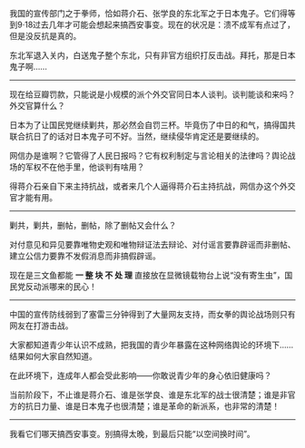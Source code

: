 我国的宣传部门之于拳师，恰如蒋介石、张学良的东北军之于日本鬼子。它们得等到9·18过去几年才可能会想起来搞西安事变。现在的状况是：溃不成军有点过了，但是没反抗是真的。

东北军退入关内，白送鬼子整个东北，只有非官方组织打反击战。拜托，那是日本鬼子啊……

---

现在给豆瓣罚款，只能说是小规模的派个外交官同日本人谈判。谈判能谈和来吗？外交官算什么？

日本为了让国民党继续剿共，那必然会自罚三杯。毕竟伤了中日的和气，搞得国共联合抗日了的话对日本鬼子可不好。当然，继续侵华肯定还是要继续的。

网信办是谁啊？它管得了人民日报吗？它有权利制定与言论相关的法律吗？舆论战场的军权不在他手里，他谈判有啥用？

得蒋介石亲自下来主持抗战，或者来几个人逼得蒋介石主持抗战，网信办这个外交官才能有用。

---

剿共，剿共，删帖，删帖，除了删帖又会什么？

对付意见和异见要靠唯物史观和唯物辩证法去辩论、对付谣言要靠辟谣而非删帖、建立公信力要靠不发假消息而非搞假辟谣。

现在是三文鱼都能 **一 整 块 不 处 理** 直接放在显微镜载物台上说“没有寄生虫”，国民党反动派哪来的民心！

---

中国的宣传防线弱到了塞雷三分钟得到了大量网友支持，而女拳的舆论战场则只有网友在打游击战。

大家都知道青少年认识不成熟，把我国的青少年暴露在这种网络舆论的环境下……结果如何大家自然知道。

在此环境下，连成年人都会受此影响——你敢说青少年的身心依旧健康吗？

当前阶段下，不止谁是蒋介石、谁是张学良、谁是东北军的战士很清楚；谁是非官方的抗日力量、谁是日本鬼子也很清楚；谁是革命的新派系，也非常的清楚！

---

我看它们哪天搞西安事变。别搞得太晚，到最后只能“以空间换时间”。

